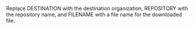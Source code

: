 Replace DESTINATION with the destination organization, REPOSITORY with the repository name, and FILENAME with a file name for the downloaded file.
